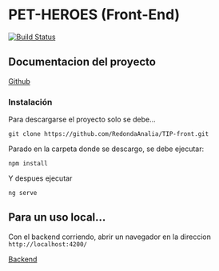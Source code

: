 # PET-HEROES (Front-End)
[![Build Status](https://travis-ci.com/RedondaAnalia/TIP-front.svg?branch=master)](https://travis-ci.com/RedondaAnalia/TIP-front)

## Documentacion del proyecto

[Github](https://github.com/RedondaAnalia/TIP-documentation.git)

### Instalación

Para descargarse el proyecto solo se debe...

```
git clone https://github.com/RedondaAnalia/TIP-front.git
```
Parado en la carpeta donde se descargo, se debe ejecutar:
```
npm install
```
Y despues ejecutar
```
ng serve
```

## Para un uso local...
Con el backend corriendo, abrir un navegador en la direccion `http://localhost:4200/`

 [Backend](https://github.com/RedondaAnalia/TIP-core.git)